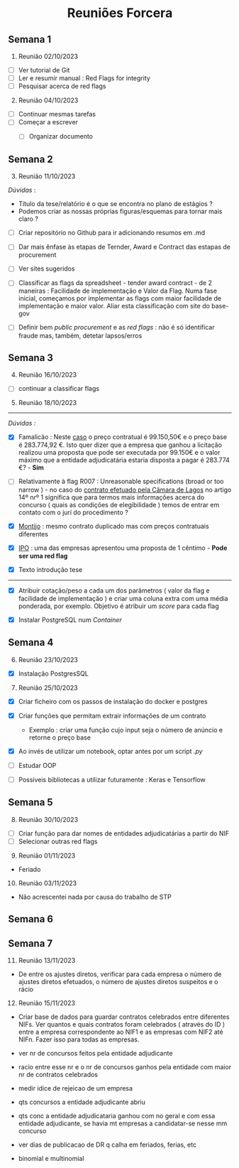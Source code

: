 <h1><center> Reuniões Forcera </h1>


## Semana 1

1. Reunião 02/10/2023
- [ ] Ver tutorial de Git
- [ ] Ler e resumir manual : Red Flags for integrity
- [ ] Pesquisar acerca de red flags

2. Reunião 04/10/2023
- [ ] Continuar mesmas tarefas
- [ ] Começar a escrever
    - [ ] Organizar documento



## Semana 2

3. Reunião 11/10/2023

*Dúvidas* : 
- Título da tese/relatório é o que se encontra no plano de estágios ?
- Podemos criar as nossas próprias figuras/esquemas para tornar mais claro ? 

- [ ] Criar repositório no Github para ir adicionando resumos em .md
- [ ] Dar mais ênfase às etapas de Ternder, Award e Contract das estapas de procurement
- [ ] Ver sites sugeridos
- [ ] Classificar as flags da spreadsheet - tender award contract - de 2 maneiras : Facilidade de implementação e Valor da Flag. Numa fase inicial, começamos por implementar as flags com maior facilidade de implementação e maior valor. Aliar esta classificação com site do base-gov
- [ ] Definir bem *public procurement* e as *red flags* : não é só identificar fraude mas, também, detetar lapsos/erros


## Semana 3

4. Reunião 16/10/2023

- [ ] continuar a classificar flags

5. Reunião 18/10/2023

--- 

*Dúvidas :* 

- [x] Famalicão :  Neste [caso](https://www.base.gov.pt/Base4/pt/detalhe/?type=contratos&id=10296678) o preço contratual é 99.150,50€ e o preço base é 283.774,92 €. Isto quer dizer que a empresa que ganhou a licitação realizou uma proposta que pode ser executada por 99.150€ e o valor máximo que a entidade adjudicatária estaria disposta a pagar é 283.774 €? - **Sim**

- [ ] Relativamente à flag R007 : Unreasonable specifications (broad or too narrow ) - no caso do [contrato efetuado pela Câmara de Lagos](https://www.base.gov.pt/Base4/pt/detalhe/?type=contratos&id=10295389) no artigo 14º nrº 1 significa que para termos mais informações acerca do concurso ( quais as condições de elegibilidade ) temos de entrar em contato com o jurí do procedimento ?

-  [x] [Montijo](https://www.base.gov.pt/Base4/pt/detalhe/?type=entidades&id=304018) : mesmo contrato duplicado mas com preços contratuais diferentes

- [x] [IPO](https://www.base.gov.pt/Base4/pt/detalhe/?type=contratos&id=10295077) : uma das empresas apresentou uma proposta de 1 cêntimo - **Pode ser uma red flag**

- [x] Texto introdução tese
---

- [x] Atribuir cotação/peso a cada um dos parâmetros ( valor da flag e facilidade de implementação ) e criar uma coluna extra com uma média ponderada, por exemplo. Objetivo é atribuir um *score* para cada flag 

- [x] Instalar PostgreSQL num *Container* 
## Semana 4

6. Reunião 23/10/2023

- [x] Instalação PostgresSQL

7. Reunião 25/10/2023

- [x] Criar ficheiro com os passos de instalação do docker e postgres
- [x] Criar funções que permitam extrair informações de um contrato 
    - Exemplo : criar uma função cujo input seja o número de anúncio e retorne o preço base
- [x] Ao invés de utilizar um notebook, optar antes por um script *.py*
- [ ] Estudar OOP
- [ ] Possíveis bibliotecas a utilizar futuramente : Keras e Tensorflow 


## Semana 5

8. Reunião 30/10/2023

- [ ] Criar função para dar nomes de entidades adjudicatárias a partir do NIF
- [ ] Selecionar outras red flags

9. Reunião 01/11/2023
- Feriado

10. Reunião 03/11/2023

- Não acrescentei nada por causa do trabalho de STP 


## Semana 6

## Semana 7

11. Reunião 13/11/2023

- De entre os ajustes diretos, verificar para cada empresa o número de ajustes diretos efetuados, o número de ajustes diretos suspeitos e o rácio 

12. Reunião 15/11/2023

- Criar base de dados para guardar contratos celebrados entre diferentes NIFs. Ver quantos e quais contratos foram celebrados ( através do ID ) entre a empresa correspondente ao NIF1 e as empresas com NIF2 até NIFn. Fazer isso para todas as empresas. 




- ver nr de concursos feitos pela entidade adjudicante
- racio entre esse nr e o nr de concursos ganhos pela entidade com maior nr de contratos celebrados
- medir idice de rejeicao de um empresa
- qts concursos a entidade adjudicante abriu
- qts conc a entidade adjudicataria ganhou com no geral e com essa entidade adjudicante, se havia mt empresas a candidatar-se nesse mm concurso
- ver dias de publicacao de DR q calha em feriados, ferias, etc
- binomial e multinomial
